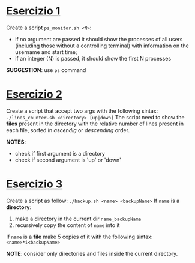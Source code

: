 # [Esercizio 1](ps_monitor.sh) 

Create a script `ps_monitor.sh <N>`:
- if no argument are passed it should show the processes of all users (including those without a controlling terminal) with information on the username and start time;
- if an integer (N) is passed, it should show the first N processes

__SUGGESTION__: use `ps` command

# [Esercizio 2](lines_counter.sh)

Create a script that accept two args with the following sintax:
`./lines_counter.sh <directory> [up|down]`
The script need to show the __files__  present in the directory with the relative number of lines present in each file, sorted in _ascendig_ or _descending_ order.

__NOTES__: 
- check if first argument is a directory
- check if second argument is 'up' or 'down'

# [Esercizio 3](backup.sh)

Create a script as follow:
`./backup.sh <name> <backupName>`
If `name` is a __directory__:
1. make a directory in the current dir `name_backupName`
2. recursively copy the content of `name` into it

If `name` is a __file__ make 5 copies of it with the following sintax:
`<name>*i<backupName>`

__NOTE__: consider only directories and files inside the current directory.